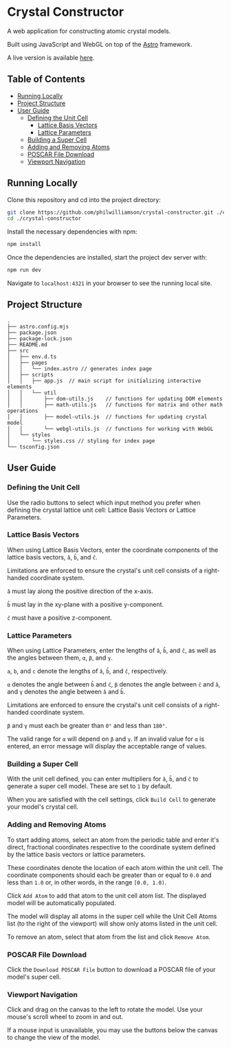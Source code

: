 # Crystal Constructor

A web application for constructing atomic crystal models.

Built using JavaScript and WebGL on top of the [Astro](https://astro.build/) framework.

A live version is available [here](https://philcodes.com/projects/crystal-constructor/).

## Table of Contents
- [Running Locally](#running-locally)
- [Project Structure](#project-structure)
- [User Guide](#user-guide)
    - [Defining the Unit Cell](#defining-the-unit-cell)
        - [Lattice Basis Vectors](#lattice-basis-vectors)
        - [Lattice Parameters](#lattice-parameters)
    - [Building a Super Cell](#building-a-super-cell)
    - [Adding and Removing Atoms](#adding-and-removing-atoms)
    - [POSCAR File Download](#poscar-file-download)
    - [Viewport Navigation](#viewport-navigation)

## Running Locally

Clone this repository and cd into the project directory:

```bash
git clone https://github.com/philwilliamson/crystal-constructor.git ./crystal-constructor
cd ./crystal-constructor
```
Install the necessary dependencies with npm:

```bash
npm install
```
Once the dependencies are installed, start the project dev server with:

```bash
npm run dev
```

Navigate to `localhost:4321` in your browser to see the running local site.

## Project Structure
```
.
├── astro.config.mjs
├── package.json
├── package-lock.json
├── README.md
├── src
│   ├── env.d.ts
│   ├── pages
│   │   └── index.astro // generates index page
│   ├── scripts
│   │   ├── app.js  // main script for initializing interactive elements
│   │   └── util 
│   │       ├── dom-utils.js    // functions for updating DOM elements
│   │       ├── math-utils.js   // functions for matrix and other math operations
│   │       ├── model-utils.js  // functions for updating crystal model
│   │       └── webgl-utils.js  // functions for working with WebGL
│   └── styles
│       └── styles.css // styling for index page
└── tsconfig.json
```

## User Guide

### Defining the Unit Cell

Use the radio buttons to select which input method you prefer when defining the crystal lattice unit cell: Lattice Basis Vectors or Lattice Parameters.

### Lattice Basis Vectors

When using Lattice Basis Vectors, enter the coordinate components of the lattice basis vectors, `â`, `b̂`, and `ĉ`.

Limitations are enforced to ensure the crystal's unit cell consists of a right-handed coordinate system.

`â` must lay along the positive direction of the x-axis.

`b̂` must lay in the xy-plane with a positive y-component.

`ĉ` must have a positive z-component.

### Lattice Parameters

When using Lattice Parameters, enter the lengths of `â`, `b̂`, and `ĉ`, as well as the angles between them, `α`, `β`, and `γ`.

`a`, `b`, and `c` denote the lengths of `â`, `b̂`, and `ĉ`, respectively.

`α` denotes the angle between `b̂` and `ĉ`, `β` denotes the angle between `ĉ` and `â`, and `γ` denotes the angle between `â` and `b̂`.

Limitations are enforced to ensure the crystal's unit cell consists of a right-handed coordinate system.

`β` and `γ` must each be greater than `0°` and less than `180°`.

The valid range for `α` will depend on `β` and `γ`. If an invalid value for `α` is entered, an error message will display the acceptable range of values.

### Building a Super Cell

With the unit cell defined, you can enter multipliers for `â`, `b̂`, and `ĉ` to generate a super cell model. These are set to `1` by default.

When you are satisfied with the cell settings, click `Build Cell` to generate your model's crystal cell.

### Adding and Removing Atoms

To start adding atoms, select an atom from the periodic table and enter it's direct, fractional coordinates respective to the coordinate system defined by the lattice basis vectors or lattice parameters.

These coordinates denote the location of each atom within the unit cell. The coordinate components should each be greater than or equal to `0.0` and less than `1.0` or, in other words, in the range `[0.0, 1.0)`.

Click `Add Atom` to add that atom to the unit cell atom list. The displayed model will be automatically populated.

The model will display all atoms in the super cell while the Unit Cell Atoms list (to the right of the viewport) will show only atoms listed in the unit cell.

To remove an atom, select that atom from the list and click `Remove Atom`.

### POSCAR File Download

Click the `Download POSCAR File` button to download a POSCAR file of your model's super cell.

### Viewport Navigation

Click and drag on the canvas to the left to rotate the model. Use your mouse's scroll wheel to zoom in and out.

If a mouse input is unavailable, you may use the buttons below the canvas to change the view of the model.